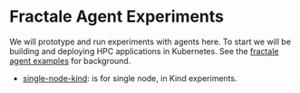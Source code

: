 # Fractale Agent Experiments

We will prototype and run experiments with agents here. To start we will be building and deploying HPC applications in Kubernetes.
See the [fractale agent examples](https://github.com/compspec/fractale/tree/main/examples/agent) for background. 

- [single-node-kind](single-node-kind): is for single node, in Kind experiments.
